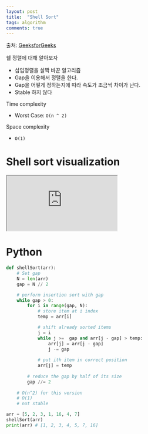 ```yaml
---
layout: post
title:  "Shell Sort"
tags: algorithm
comments: true
---
```

출처: [GeeksforGeeks](https://www.geeksforgeeks.org/shellsort/)

쉘 정렬에 대해 알아보자

- 삽입정렬을 살짝 바꾼 알고리즘
- Gap을 이용해서 정렬을 한다.
- Gap을 어떻게 정하는지에 따라 속도가 조금씩 차이가 난다.
- Stable 하지 않다

Time complexity
- Worst Case: `O(n ^ 2)`

Space complexity
- `O(1)` 

# Shell sort visualization
<!-- 16:9 aspect ratio -->
<div class="responsive-embed responsive-embed-16by9">
  <iframe class="responsive-embed-item" src="https://www.youtube-nocookie.com/embed/SHcPqUe2GZM"></iframe>
</div>

# Python
```python
def shellSort(arr):
    # Set gap
    N = len(arr)
    gap = N // 2

    # perform insertion sort with gap
    while gap > 0:
        for i in range(gap, N):
            # store item at i index
            temp = arr[i]

            # shift already sorted items
            j = i
            while j >=  gap and arr[j - gap] > temp:
                arr[j] = arr[j - gap]
                j -= gap
            
            # put ith item in correct position
            arr[j] = temp
        
        # reduce the gap by half of its size
        gap //= 2
    
    # O(n^2) for this version
    # O(1)
    # not stable

arr = [5, 2, 3, 1, 16, 4, 7]
shellSort(arr)
print(arr) # [1, 2, 3, 4, 5, 7, 16]
```